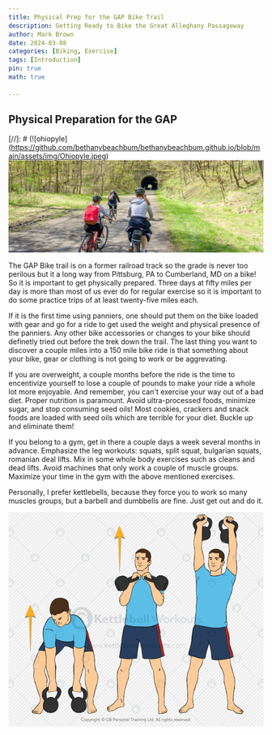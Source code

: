 ```yaml
---
title: Physical Prep for the GAP Bike Trail 
description: Getting Ready to Bike the Great Alleghany Passageway
author: Mark Brown
date: 2024-03-08
categories: [Biking, Exercise]
tags: [Introduction]
pin: true
math: true

---
```


## Physical Preparation for the GAP
[//]: # (![ohiopyle] (https://github.com/bethanybeachbum/bethanybeachbum.github.io/blob/main/assets/img/Ohiopyle.jpeg)
![group_bike](assets/img/borden-tunnel.jpg)

The GAP Bike trail is on a former railroad track so the grade is never too perilous but it a long way from Pittsburg, PA to Cumberland, MD on a bike! So it is important to get physically prepared. Three days at fifty miles per day is more than most of us ever do for regular exercise so it is important to do some practice trips of at least twenty-five miles each.

If it is the first time using panniers, one should put them on the bike loaded with gear and go for a ride to get used the weight and physical presence of the panniers.  Any other bike accessories or changes to your bike should definetly tried out before the trek down the trail.  The last thing you want to discover a couple miles into a 150 mile bike ride is that something about your bike, gear or clothing is not going to work or be aggrevating.

If you are overweight, a couple months before the ride is the time to encentivize yourself to lose a couple of pounds to make your ride a whole lot more enjoyable.  And remember, you can't exercise your way out of a bad diet. Proper nutrition is paramount.  Avoid ultra-processed foods, minimize sugar, and stop consuming seed oils! Most cookies, crackers and snack foods are loaded with seed oils which are terrible for your diet.  Buckle up and eliminate them!

If you belong to a gym, get in there a couple days a week several months in advance.  Emphasize the leg workouts:  squats, split squat, bulgarian squats, romanian deal lifts.  Mix in some whole body exercises such as cleans and dead lifts.  Avoid machines that only work a couple of muscle groups.  Maximize your time in the gym with the above mentioned exercises.

Personally, I prefer kettlebells, because they force you to work so many muscles groups, but a barbell and dumbbells are fine.  Just get out and do it.

![exercise](assets/img/clean_press.png)